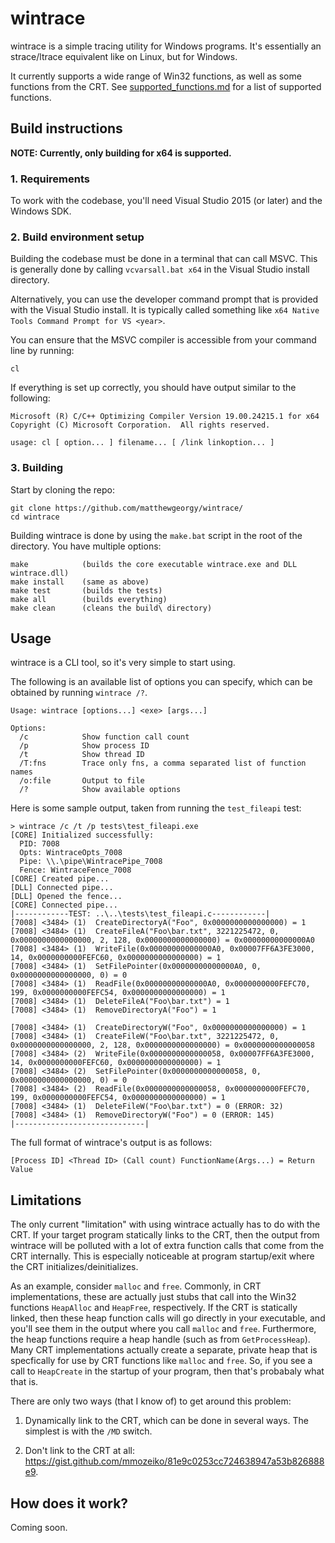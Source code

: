 # wintrace

wintrace is a simple tracing utility for Windows programs.
It's essentially an strace/ltrace equivalent like on Linux, but for Windows.

It currently supports a wide range of Win32 functions, as well as some functions from the CRT. See [supported_functions.md](supported_functions.md) for a list of supported functions.

## Build instructions

**NOTE: Currently, only building for x64 is supported.**

### 1. Requirements

To work with the codebase, you'll need Visual Studio 2015 (or later) and the Windows SDK.

### 2. Build environment setup

Building the codebase must be done in a terminal that can call MSVC. This is generally done by calling `vcvarsall.bat x64` in the Visual Studio install directory. 

Alternatively, you can use the developer command prompt that is provided with the Visual Studio install. It is typically called something like `x64 Native Tools Command Prompt for VS <year>`.

You can ensure that the MSVC compiler is accessible from your command line by running:
```
cl
```

If everything is set up correctly, you should have output similar to the following:
```
Microsoft (R) C/C++ Optimizing Compiler Version 19.00.24215.1 for x64
Copyright (C) Microsoft Corporation.  All rights reserved.

usage: cl [ option... ] filename... [ /link linkoption... ]
```

### 3. Building

Start by cloning the repo:


```
git clone https://github.com/matthewgeorgy/wintrace/
cd wintrace
```

Building wintrace is done by using the `make.bat` script in the root of the directory. You have multiple options:

```
make            (builds the core executable wintrace.exe and DLL wintrace.dll)
make install    (same as above)
make test       (builds the tests)
make all        (builds everything)
make clean      (cleans the build\ directory)
```

## Usage

wintrace is a CLI tool, so it's very simple to start using.

The following is an available list of options you can specify,
which can be obtained by running `wintrace /?`.

```
Usage: wintrace [options...] <exe> [args...]

Options:
  /c            Show function call count
  /p            Show process ID
  /t            Show thread ID
  /T:fns        Trace only fns, a comma separated list of function names
  /o:file       Output to file
  /?            Show available options
```

Here is some sample output, taken from running the `test_fileapi` test:
```
> wintrace /c /t /p tests\test_fileapi.exe
[CORE] Initialized successfully:
  PID: 7008
  Opts: WintraceOpts_7008
  Pipe: \\.\pipe\WintracePipe_7008
  Fence: WintraceFence_7008
[CORE] Created pipe...
[DLL] Connected pipe...
[DLL] Opened the fence...
[CORE] Connected pipe...
|------------TEST: ..\..\tests\test_fileapi.c------------|
[7008] <3484> (1)  CreateDirectoryA("Foo", 0x0000000000000000) = 1
[7008] <3484> (1)  CreateFileA("Foo\bar.txt", 3221225472, 0, 0x0000000000000000, 2, 128, 0x0000000000000000) = 0x00000000000000A0
[7008] <3484> (1)  WriteFile(0x00000000000000A0, 0x00007FF6A3FE3000, 14, 0x0000000000FEFC60, 0x0000000000000000) = 1
[7008] <3484> (1)  SetFilePointer(0x00000000000000A0, 0, 0x0000000000000000, 0) = 0
[7008] <3484> (1)  ReadFile(0x00000000000000A0, 0x0000000000FEFC70, 199, 0x0000000000FEFC54, 0x0000000000000000) = 1
[7008] <3484> (1)  DeleteFileA("Foo\bar.txt") = 1
[7008] <3484> (1)  RemoveDirectoryA("Foo") = 1

[7008] <3484> (1)  CreateDirectoryW("Foo", 0x0000000000000000) = 1
[7008] <3484> (1)  CreateFileW("Foo\bar.txt", 3221225472, 0, 0x0000000000000000, 2, 128, 0x0000000000000000) = 0x0000000000000058
[7008] <3484> (2)  WriteFile(0x0000000000000058, 0x00007FF6A3FE3000, 14, 0x0000000000FEFC60, 0x0000000000000000) = 1
[7008] <3484> (2)  SetFilePointer(0x0000000000000058, 0, 0x0000000000000000, 0) = 0
[7008] <3484> (2)  ReadFile(0x0000000000000058, 0x0000000000FEFC70, 199, 0x0000000000FEFC54, 0x0000000000000000) = 1
[7008] <3484> (1)  DeleteFileW("Foo\bar.txt") = 0 (ERROR: 32)
[7008] <3484> (1)  RemoveDirectoryW("Foo") = 0 (ERROR: 145)
|-----------------------------|
```

The full format of wintrace's output is as follows:

`[Process ID] <Thread ID> (Call count) FunctionName(Args...) = Return Value`

## Limitations

The only current "limitation" with using wintrace actually has to do with the CRT. If your target program statically links to the CRT, then the output from wintrace will be polluted with a lot of extra function calls that come from the CRT internally. This is especially noticeable at program startup/exit where the CRT initializes/deinitializes.

As an example, consider `malloc` and `free`. Commonly, in CRT implementations, these are actually just stubs that call into the Win32 functions `HeapAlloc` and `HeapFree`, respectively. If the CRT is statically linked, then these heap function calls will go directly in your executable, and you'll see them in the output where you call `malloc` and `free`. Furthermore, the heap functions require a heap handle (such as from `GetProcessHeap`). Many CRT implementations actually create a separate, private heap that is specfically for use by CRT functions like `malloc` and `free`. So, if you see a call to `HeapCreate` in the startup of your program, then that's probabaly what that is.

There are only two ways (that I know of) to get around this problem:

1. Dynamically link to the CRT, which can be done in several ways. The simplest is with the `/MD` switch.

2. Don't link to the CRT at all: https://gist.github.com/mmozeiko/81e9c0253cc724638947a53b826888e9.

## How does it work?

Coming soon.

